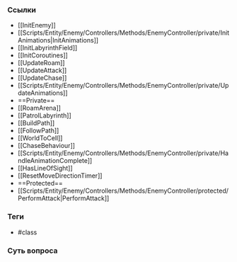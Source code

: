 ### Ссылки
- [[InitEnemy]]
- [[Scripts/Entity/Enemy/Controllers/Methods/EnemyController/private/InitAnimations|InitAnimations]]
- [[InitLabyrinthField]]
- [[InitCoroutines]]
- [[UpdateRoam]]
- [[UpdateAttack]]
- [[UpdateChase]]
- [[Scripts/Entity/Enemy/Controllers/Methods/EnemyController/private/UpdateAnimations]]
- ==Private==
- [[RoamArena]]
- [[PatrolLabyrinth]]
- [[BuildPath]]
- [[FollowPath]]
- [[WorldToCell]]
- [[ChaseBehaviour]]
- [[Scripts/Entity/Enemy/Controllers/Methods/EnemyController/private/HandleAnimationComplete]]
- [[HasLineOfSight]]
- [[ResetMoveDirectionTimer]]
- ==Protected==
- [[Scripts/Entity/Enemy/Controllers/Methods/EnemyController/protected/PerformAttack|PerformAttack]]
### Теги
- #class 
### Суть вопроса